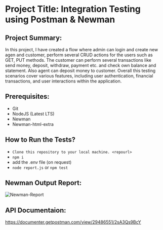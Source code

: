 # Project Title: Integration Testing using Postman & Newman
## Project Summary: 
In this project, I have created a flow where admin can login and create new agen and customer, perform several CRUD actions for the users such as GET, PUT methods. The customer can perform several transactions like send money, deposit, withdraw, payment etc. 
and check own balance and statement. Also agent can deposit money to customer. Overall this testing scenarios cover various features, including user authentication, financial transactions, and user interactions within the application.

## Prerequisites:
 - Git
 - NodeJS (Latest LTS)
 - Newman
 - Newman-html-extra

## How to Run the Tests?
- ``Clone this repository to your local machine. <repourl>``
- ``npm i``
- add the .env file (on request)
-  ``node report.js`` or ``npm test``

## Newman Output Report:
![Newman-Report](https://github.com/emran-hasan/Integration-Testing-using-Postman/assets/35032467/1b2e0072-ec5f-4e48-92b1-681715c55890)

## API Documentaion:
https://documenter.getpostman.com/view/29486551/2sA3Qs9BcY
